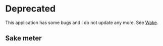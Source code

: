 # Deprecated

This application has some bugs and I do not update any more. See [Wake](https://github.com/CORDEA/Wake).

## Sake meter

